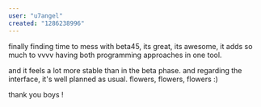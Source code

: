 ```yaml
---
user: "u7angel"
created: "1286238996"
---
```


finally finding time to mess with beta45, its great, its awesome, it adds so much to vvvv having both programming approaches in one tool. 

and it feels a lot more stable than in the beta phase. and regarding the interface, it's well planned as usual. flowers, flowers, flowers :)

thank you boys !

